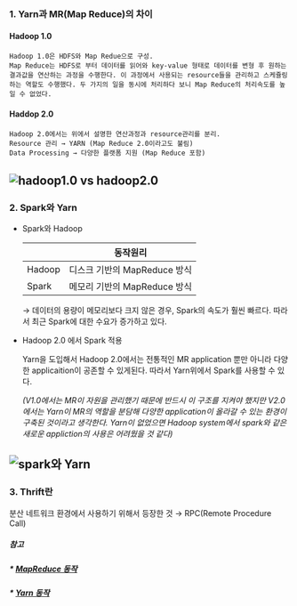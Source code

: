 

### 1. Yarn과 MR(Map Reduce)의 차이

#### Hadoop 1.0
    Hadoop 1.0은 HDFS와 Map Redue으로 구성.
    Map Reduce는 HDFS로 부터 데이터를 읽어와 key-value 형태로 데이터를 변형 후 원하는 결과값을 연산하는 과정을 수행한다. 이 과정에서 사용되는 resource들을 관리하고 스케쥴링 하는 역할도 수행했다. 두 가지의 일을 동시에 처리하다 보니 Map Reduce의 처리속도를 높일 수 없었다.

#### Haddop 2.0
    Hadoop 2.0에서는 위에서 설명한 연산과정과 resource관리를 분리.
    Resource 관리 → YARN (Map Reduce 2.0이라고도 불림)
    Data Processing → 다양한 플랫폼 지원 (Map Reduce 포함)
![hadoop1.0 vs hadoop2.0](https://t1.daumcdn.net/cfile/tistory/22704C4853DF17AE1B)
--- 
    
### 2. Spark와 Yarn
* Spark와 Hadoop

    ||동작원리|
    |------|:---:|
    |Hadoop|디스크 기반의 MapReduce 방식|
    |Spark|메모리 기반의 MapReduce 방식|
    
    → 데이터의 용량이 메모리보다 크지 않은 경우, Spark의 속도가 훨씬 빠르다. 따라서 최근 Spark에 대한 수요가 증가하고 있다.

* Hadoop 2.0 에서 Spark 적용

    Yarn을 도입해서 Hadoop 2.0에서는 전통적인 MR application 뿐만 아니라 다양한 applicaition이 공존할 수 있게된다. 따라서 Yarn위에서 Spark를 사용할 수 있다.

    *(V1.0에서는 MR이 자원을 관리했기 때문에 반드시 이 구조를 지켜야 했지만 V2.0에서는 Yarn이 MR의 역할을 분담해 다양한 application이 올라갈 수 있는 환경이 구축된 것이라고 생각한다. Yarn이 없었으면 Hadoop system에서 spark와 같은 새로운 appliction의 사용은 어려웠을 것 같다)*

![spark와 Yarn](https://lh3.googleusercontent.com/proxy/jfPcgCgfsCJsZI225MLEaB2bucJih8y2_GC3YXomFgmKP-YhxFa0TVdt3fFkxIRMxWQbPCYZnK5-wKKVqPBtpiwqRPfD5CyhtNAjljcopmsmSg)
---

### 3. Thrift란
분산 네트워크 환경에서 사용하기 위해서 등장한 것 → RPC(Remote Procedure Call)





##### 참고
##### * [MapReduce 동작](../Hadoop/MapReduce동작원리.md)
##### * [Yarn 동작](../Hadoop/Yarn동작원리.md)

